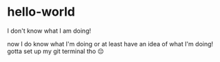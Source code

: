 # hello-world
I don't know what I am doing!

now I do know what I'm doing or at least have an idea of what I'm doing! 
gotta set up my git terminal tho 😔
